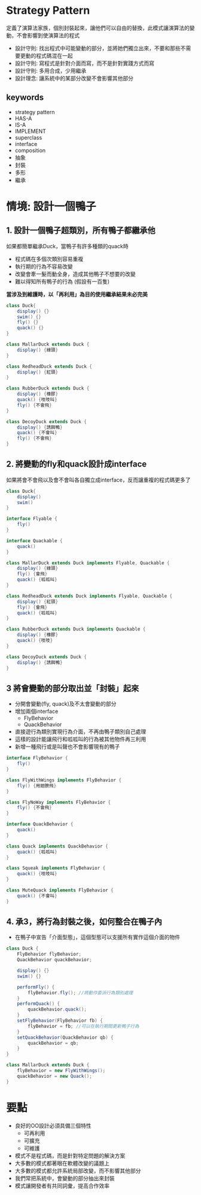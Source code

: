 # Strategy Pattern
定義了演算法家族，個別封裝起來，讓他們可以自由的替換，此模式讓演算法的變動，不會影響到使演算法的程式
- 設計守則: 找出程式中可能變動的部分，並將她們獨立出來，不要和那些不需要更動的程式碼混在一起
- 設計守則: 寫程式是針對介面而寫，而不是針對實踐方式而寫
- 設計守則: 多用合成，少用繼承
- 設計理念: 讓系統中的某部分改變不會影響其他部分

## keywords
- strategy pattern
- HAS-A
- IS-A
- IMPLEMENT
- superclass
- interface
- composition
- 抽象
- 封裝
- 多形
- 繼承


# 情境: 設計一個鴨子

## 1. 設計一個鴨子超類別，所有鴨子都繼承他
如果都簡單繼承Duck，當鴨子有許多種類的quack時
- 程式碼在多個次類別容易重複
- 執行期的行為不容易改變
- 改變會牽一髮而動全身，造成其他鴨子不想要的改變
- 難以得知所有鴨子的行為 (假設有一百隻)

**當涉及到維護時，以「再利用」為目的使用繼承結果未必完美**
```Java
class Duck{
    display() {}
    swim() {}
    fly() {}
    quack() {}
}

class MallarDuck extends Duck {
    display() {綠頭}
}

class RedheadDuck extends Duck {
    display() {紅頭}
}

class RubberDuck extends Duck {
    display() {橡膠}
    quack() {吱吱叫}
    fly() {不會飛}
}

class DecoyDuck extends Duck {
    display() {誘餌鴨}
    quack() {不會叫}
    fly() {不會飛}
}
```


## 2. 將變動的fly和quack設計成interface
如果將會不會飛以及會不會叫各自獨立成interface，反而讓重複的程式碼更多了
```Java
class Duck{
    display()
    swim()
}

interface Flyable {
    fly()
}

interface Quackable {
    quack()
}

class MallarDuck extends Duck implements Flyable, Quackable {
    display() {綠頭}
    fly() {會飛}
    quack() {呱呱叫}
}

class RedheadDuck extends Duck implements Flyable, Quackable {
    display() {紅頭}
    fly() {會飛}
    quack() {呱呱叫}
}

class RubberDuck extends Duck implements Quackable {
    display() {橡膠}
    quack() {吱吱}
}

class DecoyDuck extends Duck {
    display() {誘餌鴨}
}
```


## 3 將會變動的部分取出並「封裝」起來
- 分開會變動(fly, quack)及不太會變動的部分
- 增加兩個interface
    - FlyBehavior
    - QuackBehavior
- 直接遊行為類別實現行為介面，不再由鴨子類別自己處理
- 這樣的設計能讓飛行和呱呱叫的行為被其他物件再三利用
- 新增一種飛行或是叫聲也不會影響現有的鴨子

```Java
interface FlyBehavior {
    fly()
}

class FlyWithWings implements FlyBehavior {
    fly() {用翅膀飛}
}

class FlyNoWay implements FlyBehavior {
    fly() {不會飛}
}
```

```Java
interface QuackBehavior {
    quack()
}

class Quack implements QuackBehavior {
    quack() {呱呱叫}
}

class Squeak implements FlyBehavior {
    quack() {吱吱叫}
}

class MuteQuack implements FlyBehavior {
    quack() {不會叫}
}
```


## 4. 承3，將行為封裝之後，如何整合在鴨子內
- 在鴨子中宣告「介面型態」，這個型態可以支援所有實作這個介面的物件

```Java
class Duck {
    FlyBehavior flyBehavior;
    QuackBehavior quackBehavior;

    display() {}
    swim() {}

    performFly() {
        flyBehavior.fly(); //將動作委派行為類別處理
    }
    performQuack() {
        quackBehavior.quack();
    }
    setFlyBehavior(FlyBehavior fb) {
        flyBehavior = fb; //可以在執行期間更新鴨子行為
    }
    setQuackBehavior(QuackBehavior qb) {
        quackBehavior = qb;
    }
}

class MallarDuck extends Duck {
    flyBehavior = new FlyWithWings();
    quackBehavior = new Quack();
}

```

# 要點
- 良好的OO設計必須具備三個特性
    - 可再利用
    - 可擴充
    - 可維護
- 模式不是程式碼，而是針對特定問題的解決方案
- 大多數的模式都著眼在軟體改變的議題上
- 大多數的模式都允許系統局部改變，而不影響其他部分
- 我們常把系統中，會變動的部分抽出來封裝
- 模式讓開發者有共同詞彙，提高合作效率